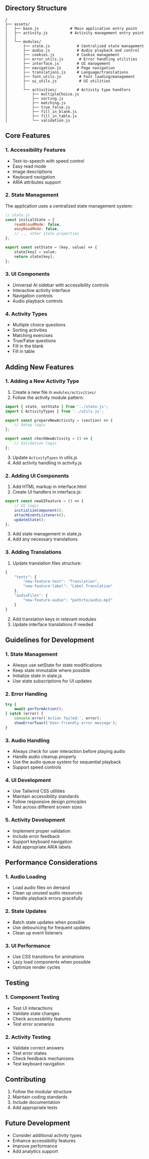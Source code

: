 ## Directory Structure
```
/
├── assets/
│   ├── base.js              # Main application entry point
│   ├── activity.js          # Activity management entry point
│   │
│   └── modules/
│       ├── state.js            # Centralized state management
│       ├── audio.js            # Audio playback and control
│       ├── cookies.js          # Cookie management
│       ├── error_utils.js       # Error handling utilities
│       ├── interface.js        # UI management
│       ├── navigation.js       # Page navigation
│       ├── translations.js     # Language/translations
│       ├── font_utils.js        # Font loading/management
│       ├── ui_utils.js          # UI utilities
│       │
│       └── activities/         # Activity type handlers
│           ├── multipleChoice.js
│           ├── sorting.js
│           ├── matching.js
│           ├── true_false.js
│           ├── fill_in_blank.js
│           ├── fill_in_table.js
│           └── validation.js
```

## Core Features

### 1. Accessibility Features
- Text-to-speech with speed control
- Easy read mode
- Image descriptions
- Keyboard navigation
- ARIA attributes support

### 2. State Management
The application uses a centralized state management system:
```javascript
// state.js
const initialState = {
    readAloudMode: false,
    easyReadMode: false,
    // ... other state properties
};

export const setState = (key, value) => {
    state[key] = value;
    return state[key];
};
```

### 3. UI Components
- Universal AI sidebar with accessibility controls
- Interactive activity interface
- Navigation controls
- Audio playback controls

### 4. Activity Types
- Multiple choice questions
- Sorting activities
- Matching exercises
- True/False questions
- Fill in the blank
- Fill in table

## Adding New Features

### 1. Adding a New Activity Type
1. Create a new file in `modules/activities/`
2. Follow the activity module pattern:
```javascript
import { state, setState } from '../state.js';
import { ActivityTypes } from '../utils.js';

export const prepareNewActivity = (section) => {
    // Setup logic
};

export const checkNewActivity = () => {
    // Validation logic
};
```
3. Update `ActivityTypes` in utils.js
4. Add activity handling in activity.js

### 2. Adding UI Components
1. Add HTML markup in interface.html
2. Create UI handlers in interface.js:
```javascript
export const newUIFeature = () => {
    // UI logic
    initializeComponent();
    attachEventListeners();
    updateState();
};
```
3. Add state management in state.js
4. Add any necessary translations

### 3. Adding Translations
1. Update translation files structure:
```javascript
{
    "texts": {
        "new-feature-text": "Translation",
        "new-feature-label": "Label Translation"
    },
    "audioFiles": {
        "new-feature-audio": "path/to/audio.mp3"
    }
}
```
2. Add translation keys in relevant modules
3. Update interface translations if needed

## Guidelines for Development

### 1. State Management
- Always use setState for state modifications
- Keep state immutable where possible
- Initialize state in state.js
- Use state subscriptions for UI updates

### 2. Error Handling
```javascript
try {
    await performAction();
} catch (error) {
    console.error('Action failed:', error);
    showErrorToast('User-friendly error message');
}
```

### 3. Audio Handling
- Always check for user interaction before playing audio
- Handle audio cleanup properly
- Use the audio queue system for sequential playback
- Support speed controls

### 4. UI Development
- Use Tailwind CSS utilities
- Maintain accessibility standards
- Follow responsive design principles
- Test across different screen sizes

### 5. Activity Development
- Implement proper validation
- Include error feedback
- Support keyboard navigation
- Add appropriate ARIA labels

## Performance Considerations

### 1. Audio Loading
- Load audio files on demand
- Clean up unused audio resources
- Handle playback errors gracefully

### 2. State Updates
- Batch state updates when possible
- Use debouncing for frequent updates
- Clean up event listeners

### 3. UI Performance
- Use CSS transitions for animations
- Lazy load components when possible
- Optimize render cycles



## Testing

### 1. Component Testing
- Test UI interactions
- Validate state changes
- Check accessibility features
- Test error scenarios

### 2. Activity Testing
- Validate correct answers
- Test error states
- Check feedback mechanisms
- Test keyboard navigation


## Contributing
1. Follow the modular structure
2. Maintain coding standards
3. Include documentation
4. Add appropriate tests

## Future Development
- Consider additional activity types
- Enhance accessibility features
- Improve performance
- Add analytics support
